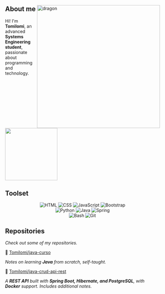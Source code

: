 <p align="center"><!-- Optional banner goes here--> </p>

<div>
  <img align="right" width="400" alt="dragon" src="https://i.pinimg.com/736x/86/27/be/8627bebfc51c5fe62a5edbd786301edd.jpg">

  <h2>About me </h2>
  <p>Hi! I'm <strong>Tomilomi</strong>, an advanced <strong>Systems Engineering student</strong>, passionate about programming and technology.</p>
  <img src="https://media2.giphy.com/media/v1.Y2lkPTc5MGI3NjExNHpoY2wzZGh6cnk3cWg5dThjcnZ1b2hqa3QyM3loMWc3eTM0YTM3eSZlcD12MV9pbnRlcm5hbF9naWZfYnlfaWQmY3Q9cw/WUlplcMpOCEmTGBtBW/giphy.gif" width="170" align="center">

  <h2>Toolset</h2>

  <div align="center">
    <img src="https://img.shields.io/badge/HTML-E34F26?style=flat&logo=html5&logoColor=white" alt="HTML">
    <img src="https://img.shields.io/badge/CSS-1572B6?style=flat&logo=css3&logoColor=white" alt="CSS">
    <img src="https://img.shields.io/badge/JavaScript-F7DF1E?style=flat&logo=javascript&logoColor=black" alt="JavaScript">
    <img src="https://img.shields.io/badge/Bootstrap-563D7C?style=flat&logo=bootstrap&logoColor=white" alt="Bootstrap">
  </div>

  <div align="center">
    <img src="https://img.shields.io/badge/Python-3776AB?style=flat&logo=python&logoColor=white" alt="Python">
    <img src="https://img.shields.io/badge/Java-007396?style=flat&logo=java&logoColor=white" alt="Java">
    <img src="https://img.shields.io/badge/Spring-6DB33F?style=flat&logo=spring&logoColor=white" alt="Spring">
  </div>

  <div align="center">
    <img src="https://img.shields.io/badge/Bash-4EAA25?style=flat&logo=gnubash&logoColor=white" alt="Bash">
    <img src="https://img.shields.io/badge/Git-F05032?style=flat&logo=git&logoColor=white" alt="Git">
  </div>

  <h2>Repositories</h2>
  <p><em>Check out some of my repositories.</em></p>
<div>

📗 [Tomilomi/java-curso](https://github.com/Tomilomi/java-curso)  
<p><em>Notes on learning <strong>Java</strong> from scratch, self-taught.</em> </p>

📘 [Tomilomi/java-crud-api-rest](https://github.com/Tomilomi/java-crud-api-rest)  
<p><em>A <strong>REST API</strong> built with <strong>Spring Boot, Hibernate, and PostgreSQL</strong>, with <strong>Docker</strong> support. Includes additional notes.</em></p>

</div>
</div>


